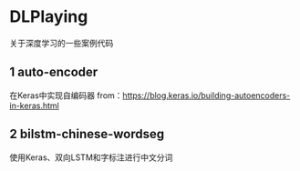 # DLPlaying
关于深度学习的一些案例代码

## 1 auto-encoder
在Keras中实现自编码器
from：https://blog.keras.io/building-autoencoders-in-keras.html

## 2 bilstm-chinese-wordseg
使用Keras、双向LSTM和字标注进行中文分词

